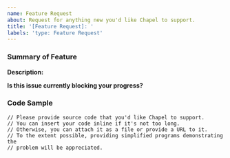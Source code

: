 ```yaml
---
name: Feature Request
about: Request for anything new you'd like Chapel to support.
title: '[Feature Request]: '
labels: 'type: Feature Request'
---
```


### Summary of Feature

**Description:**
<!--
Is your feature request related to an issue? Please describe.
Describe the solution you'd like.
Describe the workarounds you've tried, if any.
-->

**Is this issue currently blocking your progress?**
<!-- Answer 'yes', 'no' or feel free to provide additional detail. -->

### Code Sample

```chapel
// Please provide source code that you'd like Chapel to support.
// You can insert your code inline if it's not too long.
// Otherwise, you can attach it as a file or provide a URL to it.
// To the extent possible, providing simplified programs demonstrating the
// problem will be appreciated.
```

